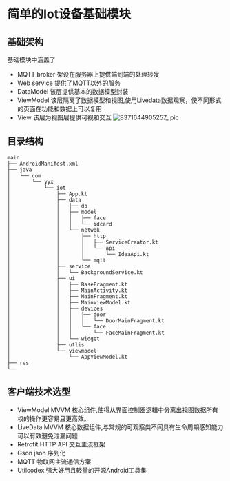 # 简单的Iot设备基础模块

## 基础架构
基础模块中涵盖了
- MQTT broker 架设在服务器上提供端到端的处理转发
- Web service 提供了MQTT以外的服务
- DataModel 该层提供基本的数据模型封装
- ViewModel 该层隔离了数据模型和视图,使用Livedata数据观察，使不同形式的页面在功能和数据上可以复用
- View 该层为视图层提供可视和交互
![8371644905257_ pic](https://user-images.githubusercontent.com/10151414/154002579-8471732a-dae3-4104-a9be-c7f37f97d9b2.jpg)

## 目录结构
```
main
├── AndroidManifest.xml
├── java
│   └── com
│       └── yyx
│           └── iot
│               ├── App.kt
│               ├── data
│               │   ├── db
│               │   ├── model
│               │   │   ├── face
│               │   │   └── idcard
│               │   └── netwok
│               │       ├── http
│               │       │   ├── ServiceCreator.kt
│               │       │   └── api
│               │       │       └── IdeaApi.kt
│               │       └── mqtt
│               ├── service                       
│               │   └── BackgroundService.kt
│               ├── ui
│               │   ├── BaseFragment.kt
│               │   ├── MainActivity.kt
│               │   ├── MainFragment.kt
│               │   ├── MainViewModel.kt
│               │   ├── devices
│               │   │   ├── door
│               │   │   │   └── DoorMainFragment.kt
│               │   │   └── face
│               │   │       └── FaceMainFragment.kt
│               │   └── widget
│               ├── utlis
│               └── viewmodel
│                   └── AppViewModel.kt 
├── res 
└── 
```
## 客户端技术选型
- ViewModel MVVM 核心组件,使得从界面控制器逻辑中分离出视图数据所有权的操作更容易且更高效。
- LiveData MVVM 核心数据组件,与常规的可观察类不同具有生命周期感知能力可以有效避免泄漏问题
- Retrofit  HTTP API 交互主流框架
- Gson   json 序列化
- MQTT 物联网主流通信方案
- Utilcodex 强大好用且轻量的开源Android工具集

